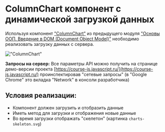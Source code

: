 # ColumnChart компонент с динамической загрузкой данных

Используя компонент ["ColumnChart"](taskbook:oop-basic-intro-to-dom/column-chart) из предыдущего модуля 
["Основы ООП. Введение в DOM (Document Object Model)"](taskbook:oop-basic-intro-to-dom) необходимо реализовать загрузку данных с сервера. 

!["ColumnChart"](column-chart.gif)

**Запросы на сервер:**
Все параметры API можно получить на странице демо-версии проекта [https://course-js.javascript.ru/](https://course-js.javascript.ru/)
проинспектировав "сетевые запросы" (в "Google Chrome" это вкладка "Network" в консоли разработчика)

## Условия реализации:

* Компонент должен загрузить и отобразить данные
* Иметь метод для загрузки и отображения новые данные
* Во время загрузки отображать "скелетон" (картинка `charts-skeleton.svg`)
